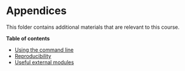 # Appendices

This folder contains additional materials that are relevant to this course.

**Table of contents**

* [Using the command line](./commandline.md)
* [Reproducibility](./reproducibility.md)
* [Useful external modules](./useful_external_modules.md)
